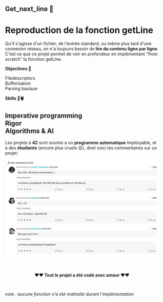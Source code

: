 ## Get_next_line 📝
# Reproduction de la fonction getLine


Qu'il s'agisse d'un fichier, de l'entrée standard, ou même plus tard d'une connexion réseau, on n'a toujours besoin de **lire du contenu ligne par ligne**. C'est ce que ce projet permet de voir en profondeur en implémentant "from scratch" la fonction getLine.


**Objectives 🏁**


Filedescriptors</br>
Bufferisation </br>
Parsing basique</br>

**Skills 🏀🗑**


Imperative programming</br> 
Rigor</br> 
Algorithms & AI</br> 
------
Les projets à **42** sont soumis a un **programme automatique** impitoyable, et à des **étudiants** (encore plus cruels 😊), dont voici les commentaires sur ce projet:


 ![alt text](https://github.com/mehdiSuperDev/Get_next_line/blob/master/image/peer_correcting.png "correction_image")




</br>
<p align="center"><strong>❤️❤️ Tout le projet a été codé avec amour </strong>❤️❤️</p>

</br>
<p "style=font-size:3px;"><em>note : aucune fonction n'a été maltraité durant l'implémentation</em></p>
